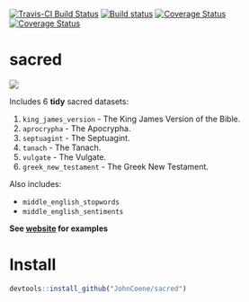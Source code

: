 
[![Travis-CI Build Status](https://travis-ci.org/JohnCoene/sacred.svg?branch=master)](https://travis-ci.org/JohnCoene/sacred) [![Build status](https://ci.appveyor.com/api/projects/status/fgqivf16f1u7jrug/branch/master?svg=true)](https://ci.appveyor.com/project/JohnCoene/bibler/branch/master) [![Coverage Status](https://img.shields.io/coveralls/JohnCoene/sacred.svg)](https://coveralls.io/r/JohnCoene/sacred?branch=master) [![Coverage Status](https://img.shields.io/codecov/c/github/JohnCoene/sacred/master.svg)](https://codecov.io/github/JohnCoene/sacred?branch=master)

sacred
======

![](https://github.com/JohnCoene/sacred/tree/master/docs/logo..png)

Includes 6 **tidy** sacred datasets:

1. `king_james_version` - The King James Version of the Bible.
2. `aprocrypha` - The Apocrypha.
3. `septuagint` - The Septuagint.
4. `tanach` - The Tanach.
5. `vulgate` - The Vulgate.
6. `greek_new_testament` - The Greek New Testament.

Also includes:

* `middle_english_stopwords`
* `middle_english_sentiments`

**See [website](http://sacred.john-coene.com) for examples**

Install
=======

``` r
devtools::install_github("JohnCoene/sacred")
```
